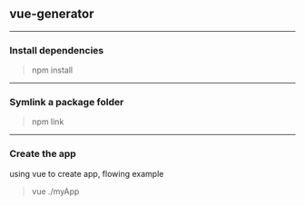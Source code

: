 ## vue-generator
---
### Install dependencies
>npm install

---
### Symlink a package folder
>npm link

---
### Create the app
using vue <appName> to create app, flowing example
>vue ./myApp
